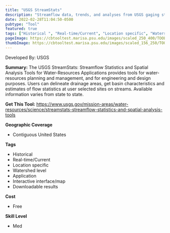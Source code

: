 ```yaml
---
title: "USGS StreamStats"
description: "Streamflow data, trends, and analyses from USGS gaging stations."
date: 2022-02-28T11:04:50-0500
pubtype: "Tool"
featured: true
tags: ["Historical ", "Real-time/Current", "Location specific", "Watershed level", "Application", "Interactive interface/map", "Downloadable results"]
pageImage: https://cbtooltest.marisa.psu.edu/images/scaled_250_400/TOOLID_81.0_ScreenCapture-1.png
thumbImage: https://cbtooltest.marisa.psu.edu/images/scaled_156_250/TOOLID_81.0_ScreenCapture-1.png
---
```

Developed By: USGS

**Summary:** The USGS StreamStats: Streamflow Statistics and Spatial Analysis Tools for Water-Resources Applications provides tools for water-resources planning and management, and for engineering and design purposes. Users can delineate drainage areas, get basin characteristics and estimates of flow statistics at user selected sites on streams. Available information varies from state to state.

__**Get This Tool:**__ https://www.usgs.gov/mission-areas/water-resources/science/streamstats-streamflow-statistics-and-spatial-analysis-tools

__**Geographic Coverage**__
- Contiguous United States

__**Tags**__
-  Historical 
-  Real-time/Current
-  Location specific
-  Watershed level
-  Application
-  Interactive interface/map
-  Downloadable results

__**Cost**__
- Free

__**Skill Level**__
- Med
